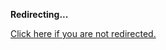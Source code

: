 <!DOCTYPE html>
<html>
<head>
<title>Redirecting...</title>
<link rel="canonical" href="http://home.jle0.com:4111/entry/auto-as-category-applicative-arrow-intro-to-machines.md"/>
<meta http-equiv="content-type" content="text/html; charset=utf-8" />
<meta http-equiv="refresh" content="0; url=#{destination_path}" />
</head>
<body>
  <p><strong>Redirecting...</strong></p>
  <p><a href='http://home.jle0.com:4111/entry/auto-as-category-applicative-arrow-intro-to-machines.md'>Click here if you are not redirected.</a></p>
  <script>
    document.location.href = "http://home.jle0.com:4111/entry/auto-as-category-applicative-arrow-intro-to-machines.md";
  </script>
</body>
</html>
